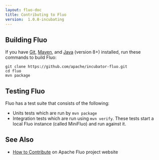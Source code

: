 ```yaml
---
layout: fluo-doc
title: Contributing to Fluo
version:  1.0.0-incubating
---
```


## Building Fluo

If you have [Git], [Maven], and [Java][java] (version 8+) installed, run these commands to build
Fluo:

    git clone https://github.com/apache/incubator-fluo.git
    cd fluo
    mvn package

## Testing Fluo

Fluo has a test suite that consists of the following:

*  Units tests which are run by `mvn package`
*  Integration tests which are run using `mvn verify`. These tests start a local Fluo instance
   (called MiniFluo) and run against it.

## See Also

* [How to Contribute][contribute] on Apache Fluo project website

[Git]: http://git-scm.com/
[java]: http://openjdk.java.net/
[Maven]: http://maven.apache.org/
[contribute]: https://fluo.apache.org/how-to-contribute/
